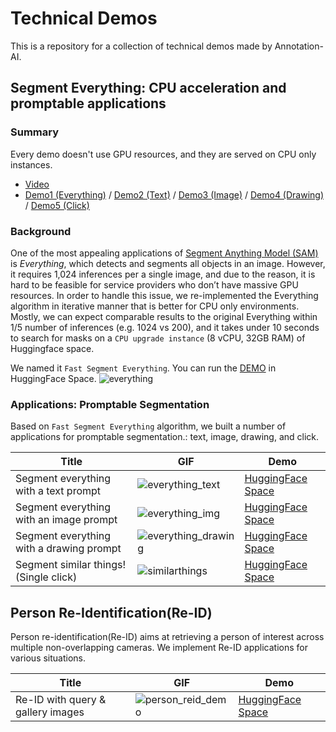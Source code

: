# Technical Demos
This is a repository for a collection of technical demos made by Annotation-AI.

## Segment Everything: CPU acceleration and promptable applications
### Summary
Every demo doesn't use GPU resources, and they are served on CPU only instances.
- [Video](https://youtu.be/YLoCytavo-w)
- [Demo1 (Everything)](https://huggingface.co/spaces/Annotation-AI/fast-segment-everything) / [Demo2 (Text)](https://huggingface.co/spaces/Annotation-AI/fast-segment-everything-with-text-prompt) / [Demo3 (Image)](https://huggingface.co/spaces/Annotation-AI/fast-segment-everything-with-image-prompt) / [Demo4 (Drawing)](https://huggingface.co/spaces/Annotation-AI/fast-segment-everything-with-drawing-prompt) / [Demo5 (Click)](https://huggingface.co/spaces/Annotation-AI/segment-similarthings)

### Background
One of the most appealing applications of [Segment Anything Model (SAM)](https://segment-anything.com/) is *Everything*, which detects and segments all objects in an image.
However, it requires 1,024 inferences per a single image, and due to the reason, it is hard to be feasible for service providers who don’t have massive GPU resources.
In order to handle this issue, we re-implemented the Everything algorithm in iterative manner that is better for CPU only environments.
Mostly, we can expect comparable results to the original Everything within 1/5 number of inferences (e.g. 1024 vs 200), and it takes under 10 seconds to search for masks on a `CPU upgrade instance` (8 vCPU, 32GB RAM) of Huggingface space.

We named it `Fast Segment Everything`.
You can run the [DEMO](https://huggingface.co/spaces/Annotation-AI/fast-segment-everything) in HuggingFace Space.
![everything](https://github.com/annotation-ai/technical-demo/assets/14961526/7eb403bf-319a-41ae-815c-152fb279c25e)

### Applications: Promptable Segmentation
Based on `Fast Segment Everything` algorithm, we built a number of applications for promptable segmentation.: text, image, drawing, and click.

|Title|GIF|Demo|
|---|---|---|
|Segment everything with a text prompt|![everything_text](https://github.com/annotation-ai/technical-demo/assets/14961526/65d47323-0ceb-4881-9713-8c3f8c3ced0c)|[HuggingFace Space](https://huggingface.co/spaces/Annotation-AI/fast-segment-everything-with-text-prompt)|
|Segment everything with an image prompt|![everything_img](https://github.com/annotation-ai/technical-demo/assets/14961526/e5ef08b7-cb37-42bb-bb95-0298f0c2410e)|[HuggingFace Space](https://huggingface.co/spaces/Annotation-AI/fast-segment-everything-with-image-prompt)|
|Segment everything with a drawing prompt|![everything_drawing](https://github.com/annotation-ai/technical-demo/assets/14961526/0a10793d-9a35-4509-b667-9ccecfd3f737)|[HuggingFace Space](https://huggingface.co/spaces/Annotation-AI/fast-segment-everything-with-drawing-prompt)|
|Segment similar things! (Single click)|![similarthings](https://github.com/annotation-ai/technical-demo/assets/14961526/c7a04665-375e-4d37-8d5a-ee6b944d08a9)| [HuggingFace Space](https://huggingface.co/spaces/Annotation-AI/segment-similarthings)|


## Person Re-Identification(Re-ID)
Person re-identification(Re-ID) aims at retrieving a person of interest across multiple non-overlapping cameras. We implement Re-ID applications for various situations.

|Title|GIF|Demo|
|---|---|---|
|Re-ID with query & gallery images|![person_reid_demo](https://github.com/annotation-ai/technical-demo/assets/17582508/e7fad94d-9270-4e61-b663-64b425d52f86)|[HuggingFace Space](https://huggingface.co/spaces/khsyee/person_reid_demo)|
